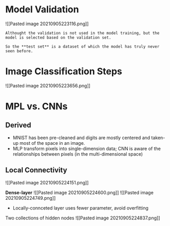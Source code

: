 
# Model Validation
![[Pasted image 20210905223116.png]]
```ad-note
Althought the validation is not used in the model training, but the model is selected based on the validation set. 

So the **test set** is a dataset of which the model has truly never seen before.
```

# Image Classification Steps
 ![[Pasted image 20210905223656.png]]
 
 # MPL vs. CNNs
 ## Derived
 - MNIST has been pre-cleaned and digits are mostly centered and taken-up most of the space in an image.
 - MLP transform pixels into single-dimension data; CNN is aware of the relationships between pixels (in the multi-dimensional space)
 ## Local Connectivity
 ![[Pasted image 20210905224151.png]]
 
 **Dense-layer**
 ![[Pasted image 20210905224600.png]]
 ![[Pasted image 20210905224749.png]]
 - Locally-connceted layer uses fewer parameter, avoid overfitting
 
 Two collections of hidden nodes
 ![[Pasted image 20210905224837.png]]